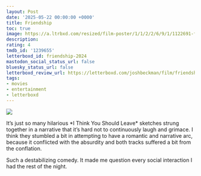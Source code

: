 ```yaml
---
layout: Post
date: '2025-05-22 00:00:00 +0000'
title: Friendship
toc: true
image: https://a.ltrbxd.com/resized/film-poster/1/1/2/2/6/9/1/1122691-friendship-2024-0-600-0-900-crop.jpg?v=9ea74152f4
description:
rating: 4
tmdb_id: '1239655'
letterboxd_id: friendship-2024
mastodon_social_status_url: false
bluesky_status_url: false
letterboxd_review_url: https://letterboxd.com/joshbeckman/film/friendship-2024/
tags:
- movies
- entertainment
- letterboxd
---
```


 <p><img src="https://a.ltrbxd.com/resized/film-poster/1/1/2/2/6/9/1/1122691-friendship-2024-0-600-0-900-crop.jpg?v=9ea74152f4"/></p> <p>It’s just so many hilarious *I Think You Should Leave* sketches strung together in a narrative that it’s hard not to continuously laugh and grimace. I think they stumbled a bit in attempting to have a romantic and narrative arc, because it conflicted with the absurdity and both tracks suffered a bit from the conflation. </p><p>Such a destabilizing comedy. It made me question every social interaction I had the rest of the night.</p> 
